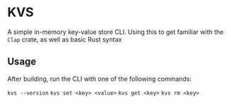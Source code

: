 # KVS

A simple in-memory key-value store CLI.
Using this to get familiar with the `Clap` crate, as well as basic Rust syntax

## Usage

After building, run the CLI with one of the following commands:

`kvs --version`
`kvs set <key> <value>`
`kvs get <key>`
`kvs rm <key>`

